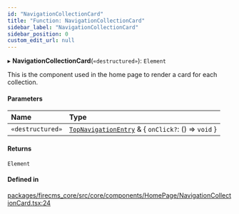 ```yaml
---
id: "NavigationCollectionCard"
title: "Function: NavigationCollectionCard"
sidebar_label: "NavigationCollectionCard"
sidebar_position: 0
custom_edit_url: null
---
```


▸ **NavigationCollectionCard**(`«destructured»`): `Element`

This is the component used in the home page to render a card for each
collection.

#### Parameters

| Name | Type |
| :------ | :------ |
| `«destructured»` | [`TopNavigationEntry`](../interfaces/TopNavigationEntry.md) & \{ `onClick?`: () => `void`  } |

#### Returns

`Element`

#### Defined in

[packages/firecms_core/src/core/components/HomePage/NavigationCollectionCard.tsx:24](https://github.com/FireCMSco/firecms/blob/d45f3739/packages/firecms_core/src/core/components/HomePage/NavigationCollectionCard.tsx#L24)
